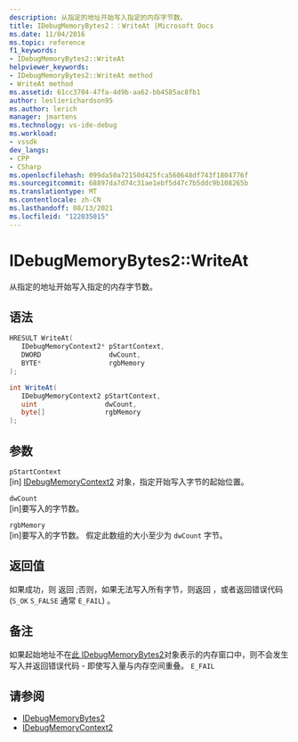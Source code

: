 ```yaml
---
description: 从指定的地址开始写入指定的内存字节数。
title: IDebugMemoryBytes2：：WriteAt |Microsoft Docs
ms.date: 11/04/2016
ms.topic: reference
f1_keywords:
- IDebugMemoryBytes2::WriteAt
helpviewer_keywords:
- IDebugMemoryBytes2::WriteAt method
- WriteAt method
ms.assetid: 61cc3704-47fa-4d9b-aa62-bb4585ac8fb1
author: leslierichardson95
ms.author: lerich
manager: jmartens
ms.technology: vs-ide-debug
ms.workload:
- vssdk
dev_langs:
- CPP
- CSharp
ms.openlocfilehash: 099da50a72150d425fca560648df743f1804776f
ms.sourcegitcommit: 68897da7d74c31ae1ebf5d47c7b5ddc9b108265b
ms.translationtype: MT
ms.contentlocale: zh-CN
ms.lasthandoff: 08/13/2021
ms.locfileid: "122035015"
---
```

# <a name="idebugmemorybytes2writeat"></a>IDebugMemoryBytes2::WriteAt
从指定的地址开始写入指定的内存字节数。

## <a name="syntax"></a>语法

```cpp
HRESULT WriteAt( 
   IDebugMemoryContext2* pStartContext,
   DWORD                 dwCount,
   BYTE*                 rgbMemory
);
```

```csharp
int WriteAt(
   IDebugMemoryContext2 pStartContext,
   uint                 dwCount,
   byte[]               rgbMemory
);
```

## <a name="parameters"></a>参数
`pStartContext`\
[in] [IDebugMemoryContext2](../../../extensibility/debugger/reference/idebugmemorycontext2.md) 对象，指定开始写入字节的起始位置。

`dwCount`\
[in]要写入的字节数。

`rgbMemory`\
[in]要写入的字节数。 假定此数组的大小至少为 `dwCount` 字节。

## <a name="return-value"></a>返回值
 如果成功，则 返回 ;否则，如果无法写入所有字节，则返回 ，或者返回错误代码 (`S_OK` `S_FALSE` 通常 `E_FAIL`) 。

## <a name="remarks"></a>备注
 如果起始地址不在[此 IDebugMemoryBytes2](../../../extensibility/debugger/reference/idebugmemorybytes2.md)对象表示的内存窗口中，则不会发生写入并返回错误代码 - 即使写入量与内存空间重叠。 `E_FAIL`

## <a name="see-also"></a>请参阅
- [IDebugMemoryBytes2](../../../extensibility/debugger/reference/idebugmemorybytes2.md)
- [IDebugMemoryContext2](../../../extensibility/debugger/reference/idebugmemorycontext2.md)
